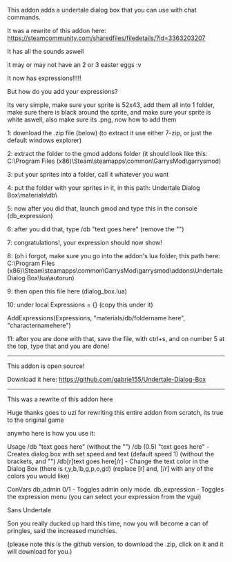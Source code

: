 This addon adds a undertale dialog box that you can use with chat commands.

It was a rewrite of this addon here: https://steamcommunity.com/sharedfiles/filedetails/?id=3363203207

It has all the sounds aswell

it may or may not have an 2 or 3 easter eggs :v

It now has expressions!!!!!

But how do you add your expressions?


Its very simple, make sure your sprite is 52x43, add them all into 1 folder, make sure there is black around the sprite, and make sure your sprite is white aswell, also make sure its .png, now how to add them


1: download the .zip file (below) (to extract it use either 7-zip, or just the default windows explorer)

2: extract the folder to the gmod addons folder (it should look like this: C:\Program Files (x86)\Steam\steamapps\common\GarrysMod\garrysmod)

3: put your sprites into a folder, call it whatever you want

4: put the folder with your sprites in it, in this path: Undertale Dialog Box\materials\db\

5: now after you did that, launch gmod and type this in the console (db_expression)

6: after you did that, type /db "text goes here" (remove the "")

7: congratulations!, your expression should now show!

8: (oh i forgot, make sure you go into the addon's lua folder, this path here: C:\Program Files (x86)\Steam\steamapps\common\GarrysMod\garrysmod\addons\Undertale Dialog Box\lua\autorun)

9: then open this file here (dialog_box.lua)

10: under local Expressions = {} (copy this under it)

AddExpressions(Expressions, "materials/db/foldername here", "characternamehere")

11: after you are done with that, save the file, with ctrl+s, and on number 5 at the top, type that and you are done!


-------------------------------------------------------------------------------------------------------------------------------------------------------


This addon is open source!

Download it here: https://github.com/gabrie155/Undertale-Dialog-Box



-------------------------------------------------------------------------------------------------------------------------------------------------------





This was a rewrite of this addon here

Huge thanks goes to uzi for rewriting this entire addon from scratch, its true to the original game

anywho here is how you use it:


Usage
/db "text goes here" (without the "")
/db (0.5) "text goes here" - Creates dialog box with set speed and text (default speed 1) (without the brackets, and "")
/db[r]text goes here[/r] - Change the text color in the Dialog Box (there is r,y,b,lb,g,p,o,gd) (replace [r] and, [/r] with any of the colors you would like)


ConVars
db_admin 0/1 - Toggles admin only mode.
db_expression - Toggles the expression menu (you can select your expression from the vgui)


Sans Undertale

Son you really ducked up hard this time, now you will become a can of pringles, said the increased munchies.


(please note this is the github version, to download the .zip, click on it and it will download for you.)
